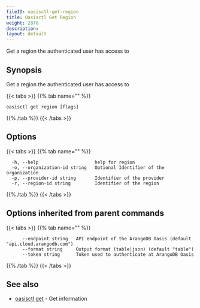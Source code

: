 ```yaml
---
fileID: oasisctl-get-region
title: Oasisctl Get Region
weight: 2870
description: 
layout: default
---
```

Get a region the authenticated user has access to

## Synopsis

Get a region the authenticated user has access to

{{< tabs >}}
{{% tab name="" %}}
```
oasisctl get region [flags]
```
{{% /tab %}}
{{< /tabs >}}

## Options

{{< tabs >}}
{{% tab name="" %}}
```
  -h, --help                     help for region
  -o, --organization-id string   Optional Identifier of the organization
  -p, --provider-id string       Identifier of the provider
  -r, --region-id string         Identifier of the region
```
{{% /tab %}}
{{< /tabs >}}

## Options inherited from parent commands

{{< tabs >}}
{{% tab name="" %}}
```
      --endpoint string   API endpoint of the ArangoDB Oasis (default "api.cloud.arangodb.com")
      --format string     Output format (table|json) (default "table")
      --token string      Token used to authenticate at ArangoDB Oasis
```
{{% /tab %}}
{{< /tabs >}}

## See also

* [oasisctl get]()	 - Get information

